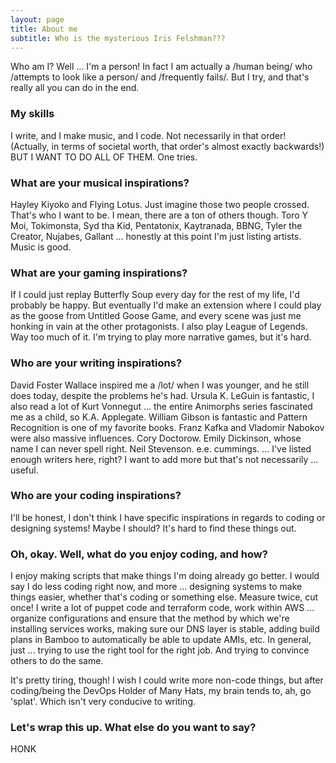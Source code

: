 ```yaml
---
layout: page
title: About me
subtitle: Who is the mysterious Iris Felshman???
---
```


Who am I? Well ... I'm a person! In fact I am actually a /human being/ who /attempts to look like a person/ and /frequently fails/. But I try, and that's really all you can do in the end.

### My skills
I write, and I make music, and I code. Not necessarily in that order! (Actually, in terms of societal worth, that order's almost exactly backwards!) BUT I WANT TO DO ALL OF THEM.
One tries.

### What are your musical inspirations?
Hayley Kiyoko and Flying Lotus. Just imagine those two people crossed. That's who I want to be.
I mean, there are a ton of others though. Toro Y Moi, Tokimonsta, Syd tha Kid, Pentatonix, Kaytranada, BBNG, Tyler the Creator, Nujabes, Gallant ... honestly at this point I'm just listing artists. Music is good.

### What are your gaming inspirations?
If I could just replay Butterfly Soup every day for the rest of my life, I'd probably be happy. But eventually I'd make an extension where I could play as the goose from Untitled Goose Game, and every scene was just me honking in vain at the other protagonists.
I also play League of Legends. Way too much of it. I'm trying to play more narrative games, but it's hard.

### Who are your writing inspirations?

David Foster Wallace inspired me a /lot/ when I was younger, and he still does today, despite the problems he's had. Ursula K. LeGuin is fantastic, I also read a lot of Kurt Vonnegut ... the entire Animorphs series fascinated me as a child, so K.A. Applegate. William Gibson is fantastic and Pattern Recognition is one of my favorite books. Franz Kafka and Vladomir Nabokov were also massive influences. Cory Doctorow. Emily Dickinson, whose name I can never spell right. Neil Stevenson. e.e. cummings.
... I've listed enough writers here, right? I want to add more but that's not necessarily ... useful.

### Who are your coding inspirations?

I'll be honest, I don't think I have specific inspirations in regards to coding or designing systems! Maybe I should? It's hard to find these things out.

### Oh, okay. Well, what do you enjoy coding, and how?
I enjoy making scripts that make things I'm doing already go better. I would say I do less coding right now, and more ... designing systems to make things easier, whether that's coding or something else. Measure twice, cut once! I write a lot of puppet code and terraform code, work within AWS ... organize configurations and ensure that the method by which we're installing services works, making sure our DNS layer is stable, adding build plans in Bamboo to automatically be able to update AMIs, etc. In general, just ... trying to use the right tool for the right job. And trying to convince others to do the same.

It's pretty tiring, though! I wish I could write more non-code things, but after coding/being the DevOps Holder of Many Hats, my brain tends to, ah, go 'splat'. Which isn't very conducive to writing.

### Let's wrap this up. What else do you want to say?
HONK
